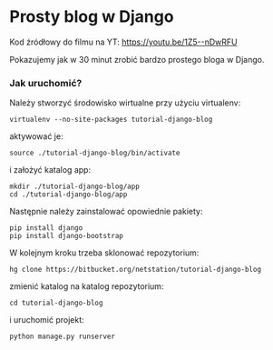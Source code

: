 # Prosty blog w Django #

Kod źródłowy do filmu na YT: https://youtu.be/1Z5--nDwRFU

Pokazujemy jak w 30 minut zrobić bardzo prostego bloga w Django.

### Jak uruchomić? ###

Należy stworzyć środowisko wirtualne przy użyciu virtualenv:

```
virtualenv --no-site-packages tutorial-django-blog
```

aktywować je:

```
source ./tutorial-django-blog/bin/activate
```

i założyć katalog app:

```
mkdir ./tutorial-django-blog/app
cd ./tutorial-django-blog/app
```

Następnie należy zainstalować opowiednie pakiety:

```
pip install django
pip install django-bootstrap
```

W kolejnym kroku trzeba sklonować repozytorium:

```
hg clone https://bitbucket.org/netstation/tutorial-django-blog
```

zmienić katalog na katalog repozytorium:

```
cd tutorial-django-blog
```

i uruchomić projekt:

```
python manage.py runserver
```



